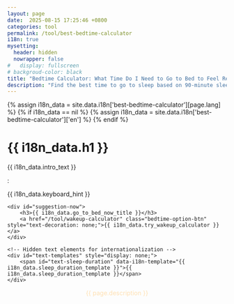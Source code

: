 ```yaml
---
layout: page
date:  2025-08-15 17:25:46 +0800
categories: tool
permalink: /tool/best-bedtime-calculator
i18n: true
mysetting:
  header: hidden
  nowrapper: false
#   display: fullscreen
# backgroud-color: black
title: "Bedtime Calculator: What Time Do I Need to Go to Bed to Feel Refreshed?"
description: "Find the best time to go to sleep based on 90-minute sleep cycles. It can help you wake up feeling refreshed and energetic."
---
```


{% assign i18n_data = site.data.i18n['best-bedtime-calculator'][page.lang] %}
{% if i18n_data == nil %}
  {% assign i18n_data = site.data.i18n['best-bedtime-calculator']['en'] %}
{% endif %}

<link rel="stylesheet" href="/assets/css/best-bedtime-calculator.css?v=1">

<div id="sleep-calculator-container">
    <h1>{{ i18n_data.h1 }}</h1>
    <p>{{ i18n_data.intro_text }}</p>
    <div id="controls">
        <div class="custom-time-picker">
            <div class="time-scroller" id="hour-scroller"></div>
            <span class="time-picker-separator">:</span>
            <div class="time-scroller" id="minute-scroller"></div>
            <div class="time-scroller" id="ampm-scroller"></div>
        </div>
    </div>
    <p class="keyboard-hint">{{ i18n_data.keyboard_hint }}</p>
    <div id="results-container" style="display: none;">
        <h3 id="results-title">{{ i18n_data.results_title_prefix }} <span id="wake-up-time"></span>{{ i18n_data.results_title_suffix }} <small style="font-weight: normal;">{{ i18n_data.results_small_text }}</small></h3>
        <div id="bedtime-options"></div>
                                <div style="background-color: #1c2b3a; border-left: 5px solid #00c7b4; padding: 15px; margin: 20px 0 0 0; border-radius: 4px; color: #e0e0e0; font-size: 15px; text-align: left;">
          <p style="margin: 0 0 10px 0; font-weight: bold;"><span style="color: #ff6b6b;">❤</span> {{ i18n_data.advice_title }}: <a href="https://www.bhf.org.uk/informationsupport/heart-matters-magazine/news/behind-the-headlines/sleep-time-and-heart-disease" target="_blank" style="color: #8492a6; text-decoration: none; font-size: 12px;">{{ i18n_data.read_more }}</a></p>
          <ul style="margin: 0; padding-left: 0; list-style-type: none;">
            <li style="margin-bottom: 10px; padding-left: 20px; position: relative;">
              <span style="position: absolute; left: 0; color: #00c7b4;">✔</span>
              {{ i18n_data.advice_item1_prefix }}<strong>{{ i18n_data.advice_item1_bold }}</strong>{{ i18n_data.advice_item1_suffix }}
            </li>
            <li style="padding-left: 20px; position: relative;">
              <span style="position: absolute; left: 0; color: #00c7b4;">✔</span>
              {{ i18n_data.advice_item2_prefix }}<strong>{{ i18n_data.advice_item2_bold }}</strong>{{ i18n_data.advice_item2_suffix }}
            </li>
          </ul>
        </div>
    </div>
    
    <div id="suggestion-now">
        <h3>{{ i18n_data.go_to_bed_now_title }}</h3>
        <a href="/tool/wakeup-calculator" class="bedtime-option-btn" style="text-decoration: none;">{{ i18n_data.try_wakeup_calculator }}</a>
    </div>

    <!-- Hidden text elements for internationalization -->
    <div id="text-templates" style="display: none;">
        <span id="text-sleep-duration" data-i18n-template="{{ i18n_data.sleep_duration_template }}">{{ i18n_data.sleep_duration_template }}</span>
    </div>
</div>

<script src="/assets/js/best-bedtime-calculator.js?v=1"></script>



<p style="text-align:center;color:#FFE0B2">{{ page.description }}</p>